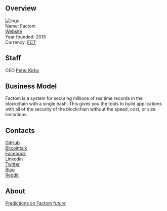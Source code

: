 ## Overview
![logo](logo/factom.png)  
Name: Factom  
[Website](https://www.factom.com)  
Year founded: 2015  
Currency: [FCT](https://coinmarketcap.com/currencies/factom/)  
## Staff
CEO [Peter Kirby](../people/peter_kirby.md)  
## Business Model
Factom is a system for securing millions of realtime records in the blockchain with a single hash. This gives you the tools to build applications with all of the security of the blockchain without the speed, cost, or size limitations.  
## Contacts
[GitHub](https://github.com/FactomProject)  
[Bitcointalk](https://bitcointalk.org/index.php?topic=850070.0)  
[Facebook](https://www.facebook.com/FactomProject/)  
[Linkedin](https://www.linkedin.com/company-beta/3881577/)  
[Twitter](https://twitter.com/factom)  
[Blog](https://www.factom.com/blog)   
[Reddit](https://www.reddit.com/r/factom/)  
## About
[Predictions on Factom future](https://www.youtube.com/watch?v=G9DtuV3RiuA)
